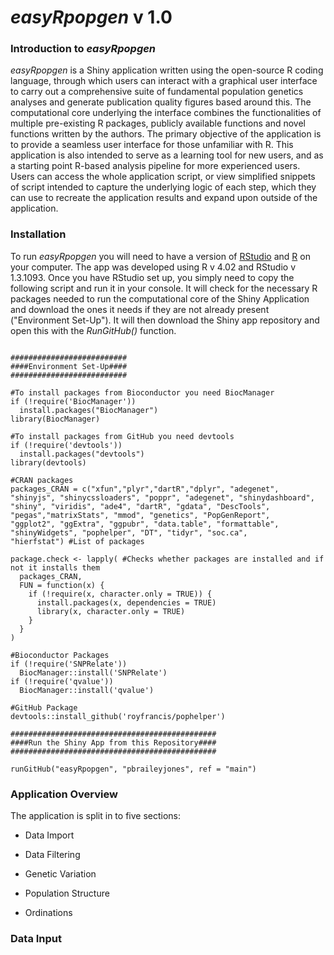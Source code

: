 # ***easyRpopgen* v 1.0**

### **Introduction to *easyRpopgen***

*easyRpopgen* is a Shiny application written using the open-source R coding language, through which users can interact with a graphical user interface to carry out a comprehensive suite of fundamental population genetics analyses and generate publication quality figures based around this. The computational core underlying the interface combines the functionalities of multiple pre-existing R packages, publicly available functions and novel functions written by the authors. The primary objective of the application is to provide a seamless user interface for those unfamiliar with R. This application is also intended to serve as a learning tool for new users, and as a starting point R-based analysis pipeline for more experienced users. Users can access  the whole application script, or view simplified snippets of script intended to capture the underlying logic of each step, which they can use to recreate the application results and expand upon outside of the application.

### **Installation**

To run *easyRpopgen* you will need to have a version of [RStudio](https://rstudio.com/products/rstudio/download/#download) and [R](https://cran.r-project.org/src/base/R-4/) on your computer. The app was developed using R v 4.02 and RStudio v 1.3.1093. Once you have RStudio set up, you simply need to copy the following script and run it in your console. It will check for the necessary R packages needed to run the computational core of the Shiny Application and download the ones it needs if they are not already present ("Environment Set-Up"). It will then download the Shiny app repository and open this with the *RunGitHub()* function.

```{r, eval = FALSE}

##########################
####Environment Set-Up####
##########################

#To install packages from Bioconductor you need BiocManager
if (!require('BiocManager'))
  install.packages("BiocManager")
library(BiocManager)

#To install packages from GitHub you need devtools
if (!require('devtools'))
  install.packages("devtools")
library(devtools)

#CRAN packages
packages_CRAN = c("xfun","plyr","dartR","dplyr", "adegenet", "shinyjs", "shinycssloaders", "poppr", "adegenet", "shinydashboard",
"shiny", "viridis", "ade4", "dartR", "gdata", "DescTools", "pegas","matrixStats", "mmod", "genetics", "PopGenReport",
"ggplot2", "ggExtra", "ggpubr", "data.table", "formattable", "shinyWidgets", "pophelper", "DT", "tidyr", "soc.ca",
"hierfstat") #List of packages

package.check <- lapply( #Checks whether packages are installed and if not it installs them
  packages_CRAN,
  FUN = function(x) {
    if (!require(x, character.only = TRUE)) {
      install.packages(x, dependencies = TRUE)
      library(x, character.only = TRUE)
    }
  }
)

#Bioconductor Packages
if (!require('SNPRelate')) 
  BiocManager::install('SNPRelate')
if (!require('qvalue')) 
  BiocManager::install('qvalue')

#GitHub Package
devtools::install_github('royfrancis/pophelper')

##############################################
####Run the Shiny App from this Repository####
##############################################

runGitHub("easyRpopgen", "pbraileyjones", ref = "main")

```

### **Application Overview**

The application is split in to five sections:

- Data Import

- Data Filtering

- Genetic Variation

- Population Structure

- Ordinations

### **Data Input**
